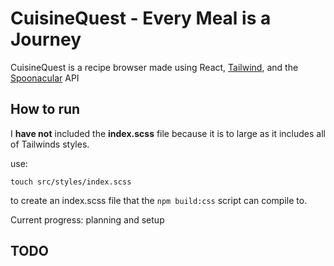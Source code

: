 # CuisineQuest - Every Meal is a Journey

CuisineQuest is a recipe browser made using React, [Tailwind](https://tailwindcss.com/), and the [Spoonacular](https://spoonacular.com/food-api) API

## How to run

I **have not** included the **index.scss** file because it is to large as it includes all of Tailwinds styles.

use:

`touch src/styles/index.scss`

to create an index.scss file that the `npm build:css` script can compile to.

Current progress: planning and setup

## TODO
